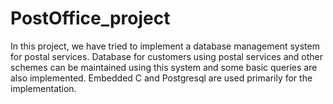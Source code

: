 # PostOffice_project
In this project, we have tried to implement a database management system for postal services. Database for customers using postal services
and other schemes can be maintained using this system and some basic queries are also implemented. Embedded C and Postgresql are used
primarily for the implementation.
